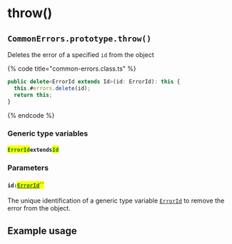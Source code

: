 # throw()

## `CommonErrors.prototype.throw()`

Deletes the error of a specified `id` from the object

{% code title="common-errors.class.ts" %}
```typescript
public delete<ErrorId extends Id>(id: ErrorId): this {
  this.#errors.delete(id);
  return this;
}
```
{% endcode %}

### Generic type variables

#### <mark style="color:green;">`ErrorId`</mark>`extends`<mark style="color:green;">`Id`</mark>

### Parameters

#### `id:`[<mark style="color:green;">`ErrorId`</mark>](throw.md#erroridextendsid)<mark style="color:green;">``</mark>

The unique identification of a generic type variable [`ErrorId`](throw.md#erroridextendsid) to remove the error from the object.

## Example usage

